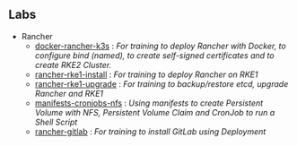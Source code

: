 ## Labs

- Rancher
    - [docker-rancher-k3s](docs/docker-rancher-k3s.md) : _For training to deploy Rancher with Docker, to configure bind (named), to create self-signed certificates and to create RKE2 Cluster._
    - [rancher-rke1-install](docs/rancher-rke1-install.md) : _For training to deploy Rancher on RKE1_
    - [rancher-rke1-upgrade](docs/rancher-rke1-upgrade.md) : _For training to backup/restore etcd, upgrade Rancher and RKE1_
    - [manifests-cronjobs-nfs](docs/manifests-cronjobs-nfs.md) : _Using manifests to create Persistent Volume with NFS, Persistent Volume Claim and CronJob to run a Shell Script_
    - [rancher-gitlab](docs/rancher-gitlab.md) : _For training to install GitLab using Deployment_
